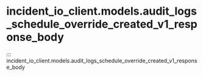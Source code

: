# incident_io_client.models.audit_logs_schedule_override_created_v1_response_body

::: incident_io_client.models.audit_logs_schedule_override_created_v1_response_body
